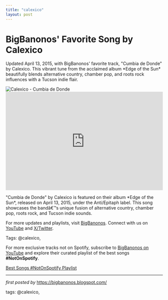 ```yaml
---
title: "calexico"
layout: post
---
```

<!-- Post Title -->
<h1 >BigBanonos' Favorite Song by Calexico</h1> <!-- Introductory Text -->
<p >Updated April 13, 2015, with BigBanonos' favorite track, "Cumbia de Donde" by Calexico. This vibrant tune from the acclaimed album *Edge of the Sun* beautifully blends alternative country, chamber pop, and roots rock influences with a Tucson indie flair.</p> <!-- Featured Image -->
<div > <img src="https://upload.wikimedia.org/wikipedia/commons/thumb/0/0b/Calexico_ZMF_2016_IMGP7499.jpg/1200px-Calexico_ZMF_2016_IMGP7499.jpg" alt="Calexico - Cumbia de Donde" />
</div> <!-- YouTube Video Embed -->
<div > <iframe width="100%" height="315" src="https://www.youtube.com/embed/tjzxxzBTNmw" title="Calexico - "Cumbia de Donde"" frameborder="0" allow="accelerometer; autoplay; clipboard-write; encrypted-media; gyroscope; picture-in-picture; web-share" referrerpolicy="strict-origin-when-cross-origin" allowfullscreen></iframe>
</div> <!-- Song Information -->
<div > <p>"Cumbia de Donde" by Calexico is featured on their album *Edge of the Sun*, released on April 13, 2015, under the Anti/Epitaph label. This song showcases the bandâ€™s unique fusion of alternative country, chamber pop, roots rock, and Tucson indie sounds.</p>
</div> <!-- Footer Links -->
<div > <p>For more updates and playlists, visit <a href="https://bigbanonos.blogspot.com/" target="_blank">BigBanonos</a>. Connect with us on <a href="https://www.youtube.com/@BigBanonos" target="_blank">YouTube</a> and <a href="https://x.com/bigbanonos" target="_blank">X/Twitter</a>.</p>
</div> <!-- Tags -->
<p >Tags: @calexico,</p>


<!--Subscribe and Playlist Links-->
<div>
    <p>For more exclusive tracks not on Spotify, subscribe to <a href="https://www.youtube.com/@BigBanonos" target="_blank">BigBanonos on YouTube</a> and explore their curated playlist of the best songs <strong>#NotOnSpotify</strong>.</p>
    <p><a href="https://www.youtube.com/playlist?list=PLtuNtuTatqI0kFahUCbtbfenC_ET5O_tr" target="_blank">Best Songs #NotOnSpotify Playlist<br /></a></p></div>

<hr />

<p><em>first posted by</em> <a href="https://bigbanonos.blogspot.com/" rel="noopener" target="_new">https://bigbanonos.blogspot.com/</a></p>

<p>tags: @calexico,</p>
